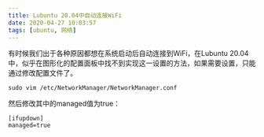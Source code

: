 ```yaml
---
title: Lubuntu 20.04中自动连接WiFi
date: 2020-04-27 10:03:57
tags: [ubuntu, 网络]
---
```


有时候我们出于各种原因都想在系统启动后自动连接到WiFi，在Lubuntu 20.04中，似乎在图形化的配置面板中找不到实现这一设置的方法，如果需要设置，只能通过修改配置文件了。

```
sudo vim /etc/NetworkManager/NetworkManager.conf
```
然后修改其中的managed值为true：
```
[ifupdown]
managed=true
```

